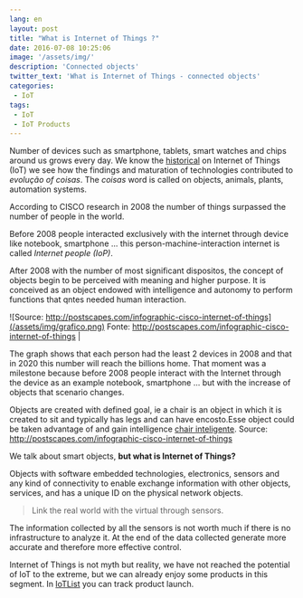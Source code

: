 ```yaml
---
lang: en
layout: post
title: "What is Internet of Things ?"
date: 2016-07-08 10:25:06
image: '/assets/img/'
description: 'Connected objects'
twitter_text: 'What is Internet of Things - connected objects'
categories:
 - IoT
tags:
 - IoT
 - IoT Products
---
```


Number of devices such as smartphone, tablets, smart watches and chips around us grows every day. We know the [historical](http://desireesantos.com/iot/history/2016/06/05/internet-of-things-history.html) on Internet of Things (IoT) we see how the findings and maturation of technologies contributed to _evolução of coisas_.
The _coisas_ word is called on objects, animals, plants, automation systems.

According to CISCO research in 2008 the number of things surpassed the number of people in the world.

Before 2008 people interacted exclusively with the internet through device like notebook, smartphone ... this person-machine-interaction internet is called _Internet people (IoP)_.

After 2008 with the number of most significant dispositos, the concept of objects begin to be perceived with meaning and higher purpose. It is conceived as an object endowed with intelligence and autonomy to perform functions that qntes needed human interaction.



![Source: http://postscapes.com/infographic-cisco-internet-of-things](/assets/img/grafico.png) Fonte: http://postscapes.com/infographic-cisco-internet-of-things |

The graph shows that each person had the least 2 devices in 2008 and that in 2020 this number will reach the billions home.
That moment was a milestone because before 2008 people interact with the Internet through the device as an example notebook, smartphone ... but with the increase of objects that scenario changes.   


Objects are created with defined goal, ie a chair is an object in which it is created to sit and typically has legs and can have encosto.Esse object could be taken advantage of and gain intelligence [chair inteligente](http://oglobo.globo.com/sociedade/tecnologia/nissan-apresenta-cadeiras-de-escritorio-inteligentes-18678746).
Source: http://postscapes.com/infographic-cisco-internet-of-things


We talk about smart objects, **but what is Internet of Things?**

Objects with software embedded technologies, electronics, sensors and any kind of connectivity to enable exchange information with other objects, services, and has a unique ID on the physical network objects.

> Link the real world with the virtual through sensors.

The information collected by all the sensors is not worth much if there is no infrastructure to analyze it. At the end of the data collected generate more accurate and therefore more effective control.

Internet of Things is not myth but reality, we have not reached the potential of IoT to the extreme, but we can already enjoy some products in this segment. In [IoTList](http://iotlist.co/) you can track product launch.



